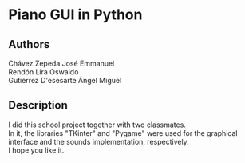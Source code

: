 # Piano GUI in Python

## Authors

Chávez Zepeda José Emmanuel\
Rendón Lira Oswaldo\
Gutiérrez D'esesarte Ángel Miguel

## Description

I did this school project together with two classmates.\
In it, the libraries "TKinter" and "Pygame" were used for the graphical interface and the sounds implementation, respectively.\
I hope you like it.
